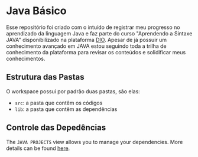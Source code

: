 # Java Básico

Esse repositório foi criado com o intuído de registrar meu progresso no aprendizado da linguagem Java e faz parte do curso "Aprendendo a Sintaxe JAVA" disponibilizado na plataforma [DIO](https://dio.me). Apesar de já possuir um conhecimento avançado em JAVA estou seguindo toda a trilha de conhecimento da plataforma para revisar os conteúdos e solidificar meus conhecimentos.


## Estrutura das Pastas

O workspace possui por padrão duas pastas, são elas:

- `src`: a pasta que contêm os códigos
- `lib`: a pasta que contêm as dependências


## Controle das Depedências

The `JAVA PROJECTS` view allows you to manage your dependencies. More details can be found [here](https://github.com/microsoft/vscode-java-dependency#manage-dependencies).
